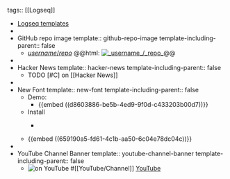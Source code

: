 tags:: [[Logseq]]

- [Logseq templates](https://docs.logseq.com/#/page/templates)
-
- GitHub repo image
  template:: github-repo-image
  template-including-parent:: false
	- [_username_/_repo_](https://github.com/_username_/_repo_)
	  @@html: <a href="https://github.com/_username_/_repo_/"><img src="https://github-readme-stats-astronomer.vercel.app/api/pin/?username=_username_&repo=_repo_&theme=tokyonight" alt="_username_/_repo_"/></a>@@
-
- Hacker News
  template:: hacker-news
  template-including-parent:: false
	- TODO [#C] []() on [[Hacker News]]
-
- New Font
  template:: new-font
  template-including-parent:: false
	- Demo:
		- {{embed ((d8603886-be5b-4ed9-9f0d-c433203b00d7))}}
	- Install
		- ```bash
		  ```
	- {{embed ((659190a5-fd61-4c1b-aa50-6c04e78dc04c))}}
-
- YouTube Channel Banner
  template:: youtube-channel-banner
  template-including-parent:: false
	- ![ on YouTube]()
	  #[[YouTube/Channel]]
	  [YouTube](https://www.youtube.com/@)